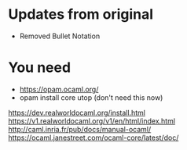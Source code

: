 # Updates from original

- Removed Bullet Notation

# You need

- https://opam.ocaml.org/
- opam install core utop (don't need this now)

https://dev.realworldocaml.org/install.html
https://v1.realworldocaml.org/v1/en/html/index.html
http://caml.inria.fr/pub/docs/manual-ocaml/
https://ocaml.janestreet.com/ocaml-core/latest/doc/
